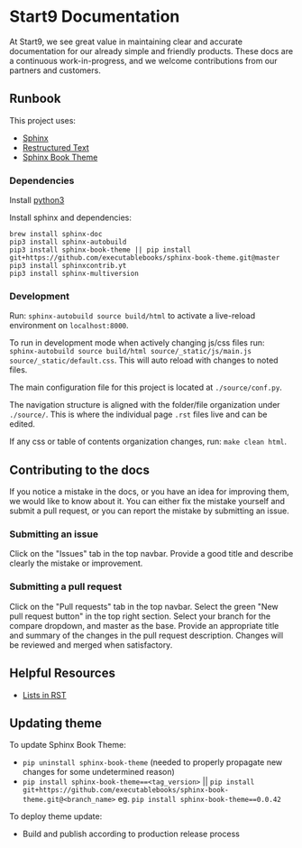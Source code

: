 # Start9 Documentation

At Start9, we see great value in maintaining clear and accurate documentation for our already simple and friendly products. These docs are a continuous work-in-progress, and we welcome contributions from our partners and customers.

## Runbook

This project uses:
- [Sphinx](https://www.sphinx-doc.org/en/master/usage/installation.html)
- [Restructured Text](https://thomas-cokelaer.info/tutorials/sphinx/rest_syntax.html)
- [Sphinx Book Theme](https://sphinx-book-theme.readthedocs.io/)

### Dependencies

Install [python3](https://docs.python-guide.org/starting/install3/osx/)

Install sphinx and dependencies:
```
brew install sphinx-doc
pip3 install sphinx-autobuild
pip3 install sphinx-book-theme || pip install git+https://github.com/executablebooks/sphinx-book-theme.git@master
pip3 install sphinxcontrib.yt
pip3 install sphinx-multiversion
```

### Development

Run: `sphinx-autobuild source build/html` to activate a live-reload environment on `localhost:8000`.

To run in development mode when actively changing js/css files run: `sphinx-autobuild source build/html source/_static/js/main.js source/_static/default.css`. This will auto reload with changes to noted files.

The main configuration file for this project is located at `./source/conf.py`.

The navigation structure is aligned with the folder/file organization under `./source/`. This is where the individual page `.rst` files live and can be edited.

If any css or table of contents organization changes, run: `make clean html`.

## Contributing to the docs

If you notice a mistake in the docs, or you have an idea for improving them, we would like to know about it. You can either fix the mistake yourself and submit a pull request, or you can report the mistake by submitting an issue.

### Submitting an issue

Click on the "Issues" tab in the top navbar. Provide a good title and describe clearly the mistake or improvement.

### Submitting a pull request

Click on the "Pull requests" tab in the top navbar. Select the green "New pull request button" in the top right section. Select your branch for the compare dropdown, and master as the base. Provide an appropriate title and summary of the changes in the pull request description. Changes will be reviewed and merged when satisfactory. 

## Helpful Resources

- [Lists in RST](https://sublime-and-sphinx-guide.readthedocs.io/en/latest/lists.html)

## Updating theme

To update Sphinx Book Theme:
- `pip uninstall sphinx-book-theme` (needed to properly propagate new changes for some undetermined reason)
- `pip install sphinx-book-theme==<tag_version>` || `pip install git+https://github.com/executablebooks/sphinx-book-theme.git@<branch_name>` eg. `pip install sphinx-book-theme==0.0.42`

To deploy theme update:
- Build and publish according to production release process
